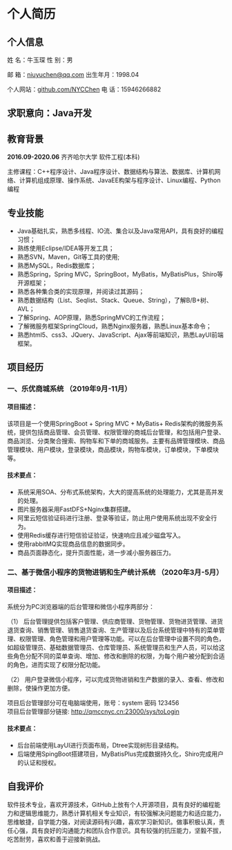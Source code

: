 # 个人简历

## 个人信息

姓  名：牛玉琛                      性  别：男

邮  箱：[niuyuchen@qq.com](mailto:niu_yu_chen@qq.com)    出生年月：1998.04

个人网站：[github.com/NYCChen](https://github.com/NYCChen)     电   话：15946266882

## 求职意向：Java开发

## 教育背景

**2016.09-2020.06**        齐齐哈尔大学         软件工程(本科)

主修课程：C++程序设计、Java程序设计、数据结构与算法、数据库、计算机网络、计算机组成原理、操作系统、JavaEE构架与程序设计、Linux编程、Python编程

## **专业技能**

- Java基础扎实，熟悉多线程、IO流、集合以及Java常用API，具有良好的编程习惯；
-  熟练使用Eclipse/IDEA等开发工具；
- 熟悉SVN，Maven，Git等工具的使用;
- 熟悉MySQL，Redis数据库；
- 熟悉Spring，Spring MVC，SpringBoot，MyBatis，MyBatisPlus，Shiro等开源框架；
- 熟悉各种集合类的实现原理，并阅读过其源码；
- 熟悉数据结构（List、Seqlist、Stack、Queue、String），了解B/B+树、AVL；
- 了解Spring、AOP原理，熟悉SpringMVC的工作流程；
- 了解微服务框架SpringCloud，熟悉Nginx服务器，熟悉Linux基本命令；
- 熟悉html5、css3、JQuery、JavaScript、Ajax等前端知识，熟悉LayUI前端框架。

## **项目经历**

### 一、乐优商城系统 （2019年9月-11月）

#### 项目描述：

该项目是一个使用SpringBoot + Spring MVC + MyBatis+ Redis架构的微服务系统，提供包括商品管理、会员管理、权限管理的商城后台管理，和包括用户登录、商品浏览、分类聚合搜索、购物车和下单的商城服务。主要有品牌管理模块、商品管理模块、用户模块，登录模块，商品模块，购物车模块，订单模块，下单模块等。

#### 技术要点：

- 系统采用SOA、分布式系统架构，大大的提高系统的处理能力，尤其是高并发的处理。
- 图片服务器采用FastDFS+Nginx集群搭建。
- 阿里云短信验证码进行注册、登录等验证，防止用户使用系统出现不安全行为。
- 使用Redis缓存进行短信验证验证，快速响应且减少磁盘写入。
- 使用rabbitMQ实现商品信息的数据同步。
- 商品页面静态化，提升页面性能，进一步减小服务器压力。

### 二、基于微信小程序的货物进销和生产统计系统 （2020年3月-5月）

#### 项目描述：

系统分为PC浏览器端的后台管理和微信小程序两部分：

（1）   后台管理提供包括客户管理、供应商管理、货物管理、货物进货管理、进货退货查询、销售管理、销售退货查询、生产管理以及后台系统管理中特有的菜单管理、权限管理、角色管理和用户管理等功能。可以在后台管理中设置不同的角色，如超级管理员、基础数据管理员、仓库管理员、系统管理员和生产人员，可以给这些角色分配不同的菜单查询、增加、修改和删除的权限，为每个用户被分配到合适的角色，进而实现了权限分配功能。

（2）   用户登录微信小程序，可以完成货物进销和生产数据的录入、查看、修改和删除，使操作更加方便。

项目后台管理部分可在电脑端使用，账号：system 密码 123456    
项目后台管理部分链接: http://qmccnyc.cn:23000/sys/toLogin

#### 技术要点：

- 后台前端使用LayUI进行页面布局，Dtree实现树形目录结构。
- 后端使用SpingBoot搭建项目，MyBatisPlus完成数据持久化，Shiro完成用户的认证和授权。

## **自我评价**

软件技术专业，喜欢开源技术，GitHub上放有个人开源项目，具有良好的编程能力和逻辑思维能力，熟悉计算机相关专业知识，有较强解决问题能力和适应能力，思维敏捷，自学能力强，对阅读源码有兴趣，喜欢学习新知识。做事积极认真，责任心强，具有良好的沟通能力和团队合作意识。具有较强的抗压能力，坚毅不拔，吃苦耐劳，喜欢和善于迎接新挑战。

 
